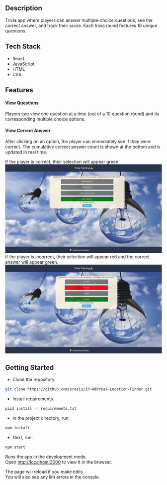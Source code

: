 ## Description

Trivia app where players can answer multiple-choice questions, see the correct answer, and track their score. Each trivia round features 10 unique questions. 

## Tech Stack

- React
- JavaScript
- HTML
- CSS

## Features

#### View Questions
Players can view one question at a time (out of a 10 question round) and its corresponding multiple choice options. 

#### View Correct Answer
After clicking on an option, the player can immediately see if they were correct. The cumulative correct answer count is shown at the bottom and is updated in real time. 

If the player is correct, their selection will appear green.
![alt text](static/correct.png)
If the player is incorrect, their selection will appear red and the correct answer will appear green.
![alt text](static/incorrect.png)


## Getting Started

- Clone the repository
```bash
git clone https://github.com/sresis/IP-Address-Location-Finder.git
```
- Install requirements
```bash
pip3 install -r requirements.txt
```
- In the project directory, run:

```bash
npm install
```
- Next, run:
```bash
npm start
```

Runs the app in the development mode.\
Open [http://localhost:3000](http://localhost:3000) to view it in the browser.

The page will reload if you make edits.\
You will also see any lint errors in the console.


